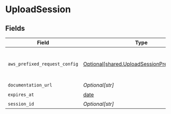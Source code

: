 # UploadSession


## Fields

| Field                                                                                                                                                                                                                   | Type                                                                                                                                                                                                                    | Required                                                                                                                                                                                                                | Description                                                                                                                                                                                                             |
| ----------------------------------------------------------------------------------------------------------------------------------------------------------------------------------------------------------------------- | ----------------------------------------------------------------------------------------------------------------------------------------------------------------------------------------------------------------------- | ----------------------------------------------------------------------------------------------------------------------------------------------------------------------------------------------------------------------- | ----------------------------------------------------------------------------------------------------------------------------------------------------------------------------------------------------------------------- |
| `aws_prefixed_request_config`                                                                                                                                                                                           | [Optional[shared.UploadSessionPresignedPrefix]](undefined/models/shared/uploadsessionpresignedprefix.md)                                                                                                                | :heavy_check_mark:                                                                                                                                                                                                      | The request configuration used for uploading files. Set each file key to `<org_id>/<workspace_id>/<session_id>/${filename}`, where filename is <file_name>.<txt\|pdf> or <file_name>.<txt\|pdf>.meta.json for meta files. |
| `documentation_url`                                                                                                                                                                                                     | *Optional[str]*                                                                                                                                                                                                         | :heavy_minus_sign:                                                                                                                                                                                                      | The URL to the documentation of the session.                                                                                                                                                                            |
| `expires_at`                                                                                                                                                                                                            | [date](https://docs.python.org/3/library/datetime.html#date-objects)                                                                                                                                                    | :heavy_check_mark:                                                                                                                                                                                                      | The time when the session expires.                                                                                                                                                                                      |
| `session_id`                                                                                                                                                                                                            | *Optional[str]*                                                                                                                                                                                                         | :heavy_minus_sign:                                                                                                                                                                                                      | Unique identifier of a session.                                                                                                                                                                                         |